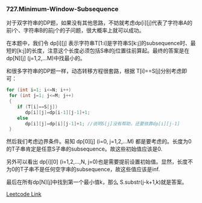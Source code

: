 ### 727.Minimum-Window-Subsequence

对于双字符串的DP题，如果没有其他思路，不妨就考虑dp[i][j]代表了字符串A的前i个、字符串B的前j个的子问题，很大概率上就可以成功。

在本题中，我们令 dp[i][j] 表示字符串T[1:i]是字符串S[k:j]的subsequence时、最短的[k:j]的长度，注意这个长度必须包括S串的j位置往前算起。最终的答案是在dp[N][j] (j=1,2,...M)中找最小的。

和很多字符串的DP题一样，动态转移方程很套路，根据 T[i]==S[j]分别考虑即可：
```cpp
for (int i=1; i<=N; i++)
 for (int j=1; j<=M; j++)
 {
    if (T[i]==S[j])
       dp[i][j]=dp[i-1][j-1]+1;
    else
       dp[i][j]=dp[i][j-1]+1; //说明S[j]没有帮助，还要依靠dp[i][j-1]
 }
```
然后我们考虑边界条件。易知 dp[0][j] (i=0, j=1,2,...M) 都是要考虑的。长度为0的T子串肯定是任意S子串的subsequence。故这些初始值应该是0.

另外可以看出 dp[i][0] (i=1,2,...,N, j=0)也是需要提前设置初始值。显然，长度不为0的T子串不是任何空字串的subsequence，故这些值应该是inf.

最后在所有dp[N][j]中找到第一个最小值k，那么 S.substr(j-k+1,k)就是答案。


[Leetcode Link](https://leetcode.com/problems/minimum-window-subsequence)
